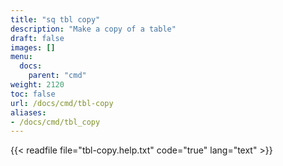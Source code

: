 ```yaml
---
title: "sq tbl copy"
description: "Make a copy of a table"
draft: false
images: []
menu:
  docs:
    parent: "cmd"
weight: 2120
toc: false
url: /docs/cmd/tbl-copy
aliases:
- /docs/cmd/tbl_copy
---
```


{{< readfile file="tbl-copy.help.txt" code="true" lang="text" >}}
